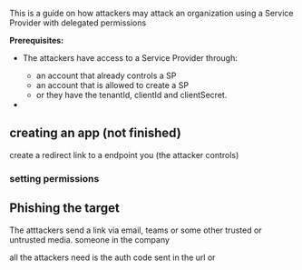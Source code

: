 

This is a guide on how attackers may attack an organization using a Service Provider with delegated permissions

**Prerequisites:**
- The attackers have access to a Service Provider through:
	- an account that already controls a SP 
	- an account that is allowed to create a SP 
	- or they have the tenantId, clientId and clientSecret.
	  
- 

## creating an app (not finished)


create a redirect link to a endpoint you (the attacker controls)

### setting permissions
## Phishing the target
The atttackers send a link via email, teams or some other trusted or untrusted media.
someone in the company


all the attackers need is the auth code sent in the url or 






